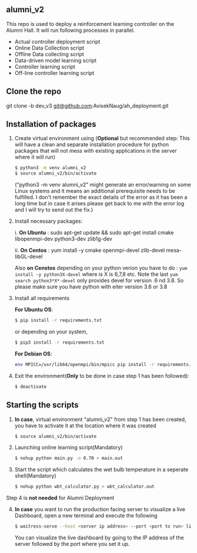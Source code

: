 ## alumni_v2

This repo is used to deploy a reinforcement learning controller on the Alumni Hall. It will run following processes in parallel.

* Actual controller deployment script
* Online Data Collection script
* Offline Data collecting script
* Data-driven model learning script
* Controller learning script
* Off-line controller learning script

## Clone the repo

git clone -b dev_v3 git@github.com:AvisekNaug/ah_deployment.git

## Installation of packages

1. Create virtual environment using (**Optional** but recommended step: This will have a clean and separate installation procedure for python packages that will not mess with existing applications in the server where it will run)
	```bash
	$ python3 -m venv alumni_v2
	$ source alumni_v2/bin/activate
	```
	("python3 -m venv alumni_v2" might generate an error/warning on some Linux systems and it means an additional prerequisite needs to be fulfilled. I don't remember the exact details of the error as it has been a long time but in case it arises please get back to me with the error log and I will try to send out the fix.)

2. Install necessary packages: 

	i. **On Ubuntu** : sudo apt-get update && sudo apt-get install cmake libopenmpi-dev python3-dev zlib1g-dev

	ii. **On Centos** : yum install -y cmake openmpi-devel zlib-devel mesa-libGL-devel

	Also **on Censtos** depending on your python verion you have to do : ```yum install -y python3X-devel``` where is X is 6,7,8 etc. Note the last ```yum search python3*X*-devel``` only provides devel for version .6 nd 3.8. So please make sure you have python with eiter version 3.6 or 3.8


3. Install all requirements

	**For Ubuntu OS**:
	```bash
	$ pip install -r requirements.txt
	```
	or depending on your system,
	```bash
	$ pip3 install -r requirements.txt
	```
	
	**For Debian OS**:
	```bash
	env MPICC=/usr/lib64/openmpi/bin/mpicc pip install -r requirements.txt
	```

4. Exit the environment(**Only** to be done in case step 1 has been followed):
	```bash
	$ deactivate
	```

## Starting the scripts

1. **In case**, virtual environment "alumni_v2" from step 1 has been created, you have to activate it at the location where it was created
	```bash
	$ source alumni_v2/bin/activate
	```

1. Launching online learning script(Mandatory)
	```bash
	$ nohup python main.py -o 0.70 > main.out
	```

2. Start the script which calculates the wet bulb temperature in a seperate shell(Mandatory)
	```bash
	$ nohup python wbt_calculator.py > wbt_calculator.out
	```
Step 4 is **not needed** for Alumni Deployment

4. **In case** you want to run the production facing server to visualize a live Dashboard, open a new terminal and execute the following
	```bash
	$ waitress-serve --host <server ip address> --port <port to run> live_plot:app.server
	```

	You can visualize the live dashboard by going to the IP address of the server followed by the port where you set it up.

<!-- 3. Install jupyter notebook extensions for rich extensions: Navigate to "Extensions" after notebook launch to enable desired extensions like Hinterland, Cell Collapse etc
	```bash
	pip install notebook
	pip install jupyter_contrib_nbextensions
	jupyter contrib nbextension install --user
	pip install jupyter_nbextensions_configurator
	jupyter nbextensions_configurator enable --user
	``` -->